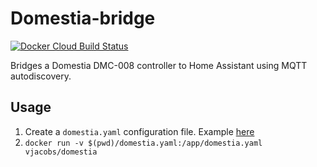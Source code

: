 # Domestia-bridge

[![Docker Cloud Build Status](https://img.shields.io/docker/cloud/build/vjacobs/domestia.svg)](https://hub.docker.com/r/vjacobs/domestia)

Bridges a Domestia DMC-008 controller to Home Assistant using MQTT autodiscovery.

## Usage

1. Create a `domestia.yaml` configuration file. Example [here](domestia.sample.yaml)
2. `docker run -v $(pwd)/domestia.yaml:/app/domestia.yaml vjacobs/domestia`

